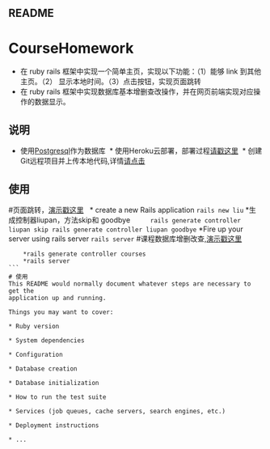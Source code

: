 ## README
  # CourseHomework
* 在 ruby rails 框架中实现一个简单主页，实现以下功能：（1）能够 link 到其他主页。（2） 显示本地时间。（3）点击按钮，实现页面跳转
* 在 ruby rails 框架中实现数据库基本增删查改操作，并在网页前端实现对应操作的数据显示。

## 说明
  * 使用[Postgresql](http://postgresapp.com/)作为数据库
  * 使用Heroku云部署，部署过程[请戳这里](http://limodou.github.io/uliweb-doc/zh_CN/heroku.html)
  * 创建Git远程项目并上传本地代码,详情[请点击](http://blog.csdn.net/ppp8300885/article/details/78484781)
## 使用
 #页面跳转，[演示戳这里](https://liupan.herokuapp.com/liupan/skip)
    * create a new Rails application
     ```
      rails new liu
      ```
    *生成控制器liupan，方法skip和 goodbye 
    ```
      rails generate controller liupan skip
      rails generate controller liupan goodbye
    ```
    *Fire up your server using rails server
    ```
       rails server
       ```
 #课程数据库增删改查,[演示戳这里](https://liupan.herokuapp.com/courses)
 ```
     *rails generate controller courses
     *rails server
 ```    
# 使用
This README would normally document whatever steps are necessary to get the
application up and running.

Things you may want to cover:

* Ruby version

* System dependencies

* Configuration

* Database creation

* Database initialization

* How to run the test suite

* Services (job queues, cache servers, search engines, etc.)

* Deployment instructions

* ...
